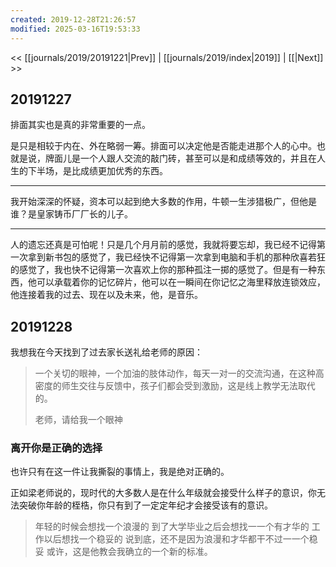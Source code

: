 ```yaml
---
created: 2019-12-28T21:26:57
modified: 2025-03-16T19:53:33
---
```


<< [[journals/2019/20191221|Prev]] | [[journals/2019/index|2019]] | [[|Next]] >>

## 20191227

排面其实也是真的非常重要的一点。

是只是相较于内在、外在略弱一筹。排面可以决定他是否能走进那个人的心中。也就是说，牌面儿是一个人跟人交流的敲门砖，甚至可以是和成绩等效的，并且在人生的下半场，是比成绩更加优秀的东西。

---

我开始深深的怀疑，资本可以起到绝大多数的作用，牛顿一生涉猎极广，但他是谁？是皇家铸币厂厂长的儿子。

---

人的遗忘还真是可怕呢！只是几个月月前的感觉，我就将要忘却，我已经不记得第一次拿到新书包的感觉了，我已经快不记得第一次拿到电脑和手机的那种欣喜若狂的感觉了，我也快不记得第一次喜欢上你的那种孤注一掷的感觉了。但是有一种东西，他可以承载着你的记忆碎片，他可以在一瞬间在你记忆之海里释放连锁效应，他连接着我的过去、现在以及未来，他，是音乐。

## 20191228

我想我在今天找到了过去家长送礼给老师的原因：

> 一个关切的眼神，一个加油的肢体动作，每天一对一的交流沟通，在这种高密度的师生交往与反馈中，孩子们都会受到激励，这是线上教学无法取代的。
>
> 老师，请给我一个眼神


### 离开你是正确的选择

也许只有在这一件让我撕裂的事情上，我是绝对正确的。

正如梁老师说的，现时代的大多数人是在什么年级就会接受什么样子的意识，你无法突破你年龄的桎梏，你只有到了一定定年纪才会接受该有的意识。

> 年轻的时候会想找一个浪漫的
> 到了大学毕业之后会想找一一个有才华的
> 工作以后想找一个稳妥的
> 说到底，还不是因为浪漫和才华都干不过一一个稳妥
> 或许，这是他教会我确立的一个新的标准。
